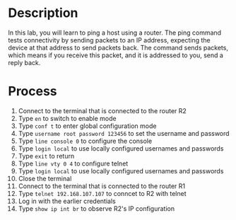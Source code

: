 # Description
In this lab, you will learn to ping a host using a router. The ping command tests connectivity by sending packets to an IP address, expecting the device at that address to send packets back. The command sends packets, which means if you receive this packet, and it is addressed to you, send a reply back.

# Process
1. Connect to the terminal that is connected to the router R2
2. Type `en` to switch to enable mode
3. Type `conf t` to enter global configuration mode
4. Type `username root password 123456` to set the username and password
5. Type `line console 0` to configure the console
6. Type `login local` to use locally configured usernames and passwords
7. Type `exit` to return
8. Type `line vty 0 4` to configure telnet
9. Type `login local` to use locally configured usernames and passwords
10. Close the terminal
11. Connect to the terminal that is connected to the router R1
12. Type `telnet 192.168.107.107` to conncet to R2 with telnet
13. Log in with the earlier credentials
14. Type `show ip int br` to observe R2's IP configuration